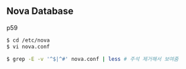 
## Nova Database
p59

```bash
$ cd /etc/nova
$ vi nova.conf

$ grep -E -v '^$|^#' nova.conf | less # 주석 제거해서 보여줌
```
<!--stackedit_data:
eyJoaXN0b3J5IjpbMTExOTQwNTM5NCw0OTc4MTg4MTAsLTIwOD
g3NDY2MTIsNzMwOTk4MTE2XX0=
-->
